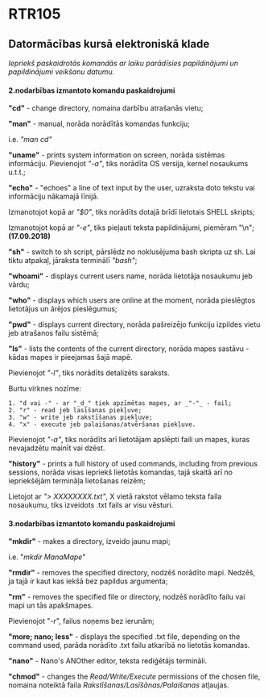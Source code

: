 # RTR105
## Datormācības kursā elektroniskā klade


_Iepriekš paskaidrotās komandās ar laiku parādīsies papildinājumi un papildinājumi veikšanu datumu._


#### 2.nodarbības izmantoto komandu paskaidrojumi
**"cd"** - change directory, nomaina darbību atrašanās vietu;

**"man"** - manual, norāda norādītās komandas funkciju;

  i.e. _"man cd"_
  
  
**"uname"** - prints system information on screen, norāda sistēmas informāciju. 
Pievienojot _"-a"_, tiks norādīta OS versija, kernel nosaukums u.t.t.;


**"echo"** - "echoes" a line of text input by the user, uzraksta doto tekstu vai informāciju nākamajā līnijā. 


Izmanotojot kopā ar _"$0"_, tiks norādīts dotajā brīdī lietotais SHELL skripts;

Izmanotojot kopā ar _"-e"_, tiks pieļauti teksta papildinājumi, piemēram "\n";**(17.09.2018)**



**"sh"** - switch to sh script, pārslēdz no noklusējuma bash skripta uz sh. Lai tiktu atpakaļ, jāraksta terminālī _"bash"_;

**"whoami"** - displays current users name, norāda lietotāja nosaukumu jeb vārdu;

**"who"** - displays which users are online at the moment, norāda pieslēgtos lietotājus un ārējos pieslēgumus;

**"pwd"** - displays current directory, norāda pašreizējo funkciju izpildes vietu jeb atrašanos failu sistēmā;

**"ls"** - lists the contents of the current directory, norāda mapes sastāvu - kādas mapes ir pieejamas šajā mapē.

  Pievienojot _"-l"_, tiks norādīts detalizēts saraksts. 
  
  Burtu virknes nozīme: 
  
    1. "d vai -" - ar "_d_" tiek apzīmētas mapes, ar _"-"_ - fail;
    2. "r" - read jeb lasīšanas piekļuve;
    3. "w" - write jeb rakstīšanas piekļuve;
    4. "x" - execute jeb palaišanas/atvēršanas piekļuve.
    
  
  Pievienojot _"-a"_, tiks norādīts arī lietotājam apslēpti faili un mapes, kuras nevajadzētu mainīt vai dzēst.


**"history"** - prints a full history of used commands, including from previous sessions, norāda visas iepriekš lietotās komandas, tajā skaitā arī no iepriekšējām termināļa lietošanas reizēm;


  Lietojot ar _"> XXXXXXXX.txt"_, X vietā rakstot vēlamo teksta faila nosaukumu, tiks izveidots .txt fails ar visu vēsturi.



#### 3.nodarbības izmantoto komandu paskaidrojumi


**"mkdir"** - makes a directory, izveido jaunu mapi;


  i.e. "_mkdir ManaMape_"


**"rmdir"** - removes the specified directory, nodzēš norādīto mapi. Nedzēš, ja tajā ir kaut kas iekšā bez papildus argumenta;


**"rm"** -  removes the specified file or directory, nodzēš norādīto failu vai mapi un tās apakšmapes. 

  
  Pievienojot "_-r_", failus noņems bez ierunām;


**"more; nano; less"** - displays the specified .txt file, depending on the command used, parāda norādīto .txt failu atkarībā no lietotās komandas.

  **"nano"** - Nano's ANOther editor, teksta rediģētājs termināli.
  

**"chmod"** - changes the _Read/Write/Execute_ permissions of the chosen file, nomaina noteiktā faila _Rakstīšanas/Lasīšānas/Palaišanas_ atļaujas.
